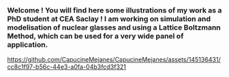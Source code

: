 ### Welcome ! You will find here some illustrations of my work as a PhD student at CEA Saclay ! I am working on simulation and modelisation of nuclear glasses and using a Lattice Boltzmann Method, which can be used for a very wide panel of application.


<!--
**CapucineMejanes/CapucineMejanes** is a ✨ _special_ ✨ repository because its `README.md` (this file) appears on your GitHub profile.

Here are some ideas to get you started:

- 🔭 I’m currently working on ...
- 🌱 I’m currently learning ...
- 👯 I’m looking to collaborate on ...
- 🤔 I’m looking for help with ...
- 💬 Ask me about ...
- 📫 How to reach me: ...
- 😄 Pronouns: ...
- ⚡ Fun fact: ...
-->


https://github.com/CapucineMejanes/CapucineMejanes/assets/145136431/cc8c1f97-b56c-44e3-a0fa-04b3fcd3f321

